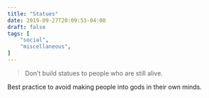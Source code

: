 ```yaml
---
title: "Statues"
date: 2019-09-27T20:09:53-04:00
draft: false
tags: [
	"social",
	"miscellaneous",
]
---
```

> Don’t build statues to people who are still alive.

Best practice to avoid making people into gods in their own minds.
